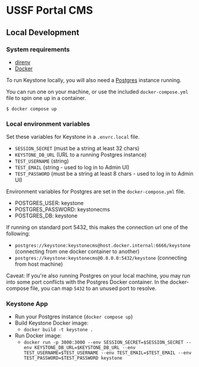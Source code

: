 # USSF Portal CMS

## Local Development

### System requirements

- [direnv](https://direnv.net/docs/hook.html)
- [Docker](https://www.docker.com/products/docker-desktop)

To run Keystone locally, you will also need a [Postgres](https://www.postgresql.org/download/) instance running.

You can run one on your machine, or use the included `docker-compose.yml` file to spin one up in a container.

```
$ docker compose up
```

### Local environment variables

Set these variables for Keystone in a `.envrc.local` file.

- `SESSION_SECRET` (must be a string at least 32 chars)
- `KEYSTONE_DB_URL` (URL to a running Postgres instance)
- `TEST_USERNAME` (string)
- `TEST_EMAIL` (string - used to log in to Admin UI)
- `TEST_PASSWORD` (must be a string at least 8 chars - used to log in to Admin UI)

Environment variables for Postgres are set in the `docker-compose.yml` file.

- POSTGRES_USER: keystone
- POSTGRES_PASSWORD: keystonecms
- POSTGRES_DB: keystone

If running on standard port 5432, this makes the connection url one of the following:

- `postgres://keystone:keystonecms@host.docker.internal:6666/keystone` (connecting from one docker container to another)
- `postgres://keystone:keystonecms@0.0.0.0:5432/keystone` (connecting from host machine)

Caveat: If you're also running Postgres on your local machine, you may run into some port conflicts with the Postgres Docker container. In the docker-compose file, you can map `5432` to an unused port to resolve.

### Keystone App

- Run your Postgres instance (`docker compose up`)
- Build Keystone Docker image:
  - `docker build -t keystone .`
- Run Docker image:
  - `docker run -p 3000:3000 --env SESSION_SECRET=$SESSION_SECRET --env KEYSTONE_DB_URL=$KEYSTONE_DB_URL --env TEST_USERNAME=$TEST_USERNAME --env TEST_EMAIL=$TEST_EMAIL --env TEST_PASSWORD=$TEST_PASSWORD keystone`
